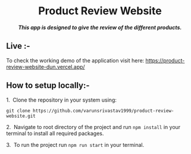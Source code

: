 <h1 align="center">Product Review Website</h1>

<p align="center"><b><i>This app is designed to give the review of the different products. </i></b></p>

## Live :-

To check the working demo of the application visit here: https://product-review-website-dun.vercel.app/

## How to setup locally:-
1.&nbsp; Clone the repository in your system using:
```
git clone https://github.com/varunsrivastav1999/product-review-website.git
```

2.&nbsp; Navigate to root directory of the project and run `npm install` in your terminal to install all required packages.

3.&nbsp; To run the project run `npm run start` in your terminal.